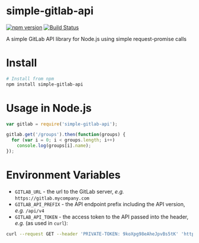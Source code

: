 # simple-gitlab-api
[![npm version](https://badge.fury.io/js/simple-gitlab-api.svg)](https://badge.fury.io/js/simple-gitlab-api)
[![Build Status](https://travis-ci.org/napramirez/simple-gitlab-api.svg?branch=master)](https://travis-ci.org/napramirez/simple-gitlab-api)

A simple GitLab API library for Node.js using simple request-promise calls

Install
=======

```bash
# Install from npm
npm install simple-gitlab-api
```

Usage in Node.js
================

```javascript
var gitlab = require('simple-gitlab-api');

gitlab.get('/groups').then(function(groups) {
  for (var i = 0; i < groups.length; i++)
    console.log(groups[i].name);
});
```

Environment Variables
=====================

- `GITLAB_URL` - the url to the GitLab server, _e.g._ `https://gitlab.mycompany.com`
- `GITLAB_API_PREFIX` - the API endpoint prefix including the API version, _e.g._ `/api/v4`
- `GITLAB_API_TOKEN` - the access token to the API passed into the header, _e.g._ (as used in `curl`):
```bash
curl --request GET --header 'PRIVATE-TOKEN: 9koXpg98eAheJpvBs5tK' 'https://gitlab.example.com/api/v4/projects/13083/repository/files/app%2Fmodels%2Fkey%2Erb/raw?ref=master'
```
